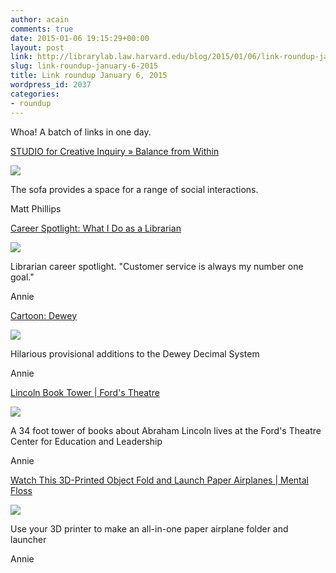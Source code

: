 ```yaml
---
author: acain
comments: true
date: 2015-01-06 19:15:29+00:00
layout: post
link: http://librarylab.law.harvard.edu/blog/2015/01/06/link-roundup-january-6-2015/
slug: link-roundup-january-6-2015
title: Link roundup January 6, 2015
wordpress_id: 2037
categories:
- roundup
---
```


Whoa! A batch of links in one day.

[STUDIO for Creative Inquiry » Balance from Within](http://studioforcreativeinquiry.org/projects/balance-from-within)

[![](/roundup/images/54ac3451506bd.png)](http://studioforcreativeinquiry.org/projects/balance-from-within)

The sofa provides a space for a range of social interactions.

Matt Phillips

[Career Spotlight: What I Do as a Librarian](http://lifehacker.com/career-spotlight-what-i-do-as-a-librarian-1676098016)

[![](/roundup/images/54ac142b5e213.png)](http://lifehacker.com/career-spotlight-what-i-do-as-a-librarian-1676098016)

Librarian career spotlight. "Customer service is always my number one goal."

Annie

[Cartoon: Dewey](http://www.robcottingham.ca/cartoon/archive/dewey/)

[![](/roundup/images/54abfda3aa8da.png)](http://www.robcottingham.ca/cartoon/archive/dewey/)

Hilarious provisional additions to the Dewey Decimal System

Annie

[Lincoln Book Tower | Ford's Theatre](http://www.fords.org/home/explore-lincoln/lincoln-book-tower)

[![](/roundup/images/54abfc1cf2d2f.png)](http://www.fords.org/home/explore-lincoln/lincoln-book-tower)

A 34 foot tower of books about Abraham Lincoln lives at the Ford's Theatre Center for Education and Leadership

Annie

[Watch This 3D-Printed Object Fold and Launch Paper Airplanes | Mental Floss](http://mentalfloss.com/article/60865/watch-3d-printed-gun-fold-and-shoot-paper-airplanes)

[![](/roundup/images/54abf963bb112.png)](http://mentalfloss.com/article/60865/watch-3d-printed-gun-fold-and-shoot-paper-airplanes)

Use your 3D printer to make an all-in-one paper airplane folder and launcher

Annie
